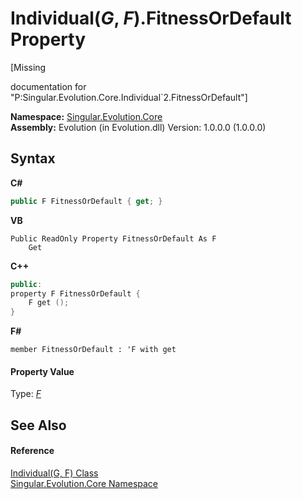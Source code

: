 # Individual(*G*, *F*).FitnessOrDefault Property 
 

\[Missing <summary> documentation for "P:Singular.Evolution.Core.Individual`2.FitnessOrDefault"\]

**Namespace:**&nbsp;<a href="7a43d210-bf66-e44d-0f97-e9e0fe26b1b8">Singular.Evolution.Core</a><br />**Assembly:**&nbsp;Evolution (in Evolution.dll) Version: 1.0.0.0 (1.0.0.0)

## Syntax

**C#**<br />
``` C#
public F FitnessOrDefault { get; }
```

**VB**<br />
``` VB
Public ReadOnly Property FitnessOrDefault As F
	Get
```

**C++**<br />
``` C++
public:
property F FitnessOrDefault {
	F get ();
}
```

**F#**<br />
``` F#
member FitnessOrDefault : 'F with get

```


#### Property Value
Type: <a href="afb26626-7779-18a2-0296-c5579e7867df">*F*</a>

## See Also


#### Reference
<a href="afb26626-7779-18a2-0296-c5579e7867df">Individual(G, F) Class</a><br /><a href="7a43d210-bf66-e44d-0f97-e9e0fe26b1b8">Singular.Evolution.Core Namespace</a><br />
